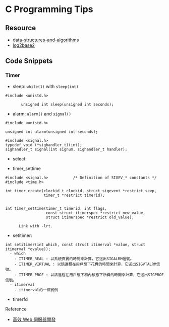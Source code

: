# C Programming Tips


## Resource

- [data-structures-and-algorithms](https://github.com/nicehorse06/data-structures-and-algorithms)
- [log2base2](https://www.log2base2.com/)

## Code Snippets

### Timer

- sleep: `while(1)` with `sleep(int)`

```
#include <unistd.h>

       unsigned int sleep(unsigned int seconds);
```

- alarm: `alarm()` and `signal()`

```
#include <unistd.h>

unsigned int alarm(unsigned int seconds);

#include <signal.h>
typedef void (*sighandler_t)(int);
sighandler_t signal(int signum, sighandler_t handler);

```

- select:

- timer_settime

```
#include <signal.h>           /* Definition of SIGEV_* constants */
#include <time.h>

int timer_create(clockid_t clockid, struct sigevent *restrict sevp,
                 timer_t *restrict timerid);


int timer_settime(timer_t timerid, int flags,
                  const struct itimerspec *restrict new_value,
                  struct itimerspec *restrict old_value);

      Link with -lrt.
```

- setitimer:

```
int setitimer(int which, const struct itimerval *value, struct itimerval *ovalue));
  - which
    - ITIMER_REAL : 以系統真實的時間來計算，它送出SIGALRM信號。
    - ITIMER_VIRTUAL : 以該進程在用戶態下花費的時間來計算，它送出SIGVTALRM信號。
    - ITIMER_PROF : 以該進程在用戶態下和內核態下所費的時間來計算，它送出SIGPROF信號。
  - itimerval
    - itimerval的一個實例
```

- timerfd

Reference

- [高效 Web 伺服器開發](https://hackmd.io/@sysprog/fast-web-server)

<!--
### Keyword

auto break case char const continue default do double else enum extern float for goto if int long register return short signed sizeof static struct switch typedef union unsigned void volatile while

### Variant

- volatile, alignment

### Goto

- goto, setjump, longjump

### String

- [reverse a string]()
- [asprintf]()
- append string
- insert string


### Function

- pass a pointer to a function
- pass a dobule-pointer to a function
- pass a triple-pointer to a function
- pass a structure to to a function

### Number

- [strtol v.s. atoi](src/strtol_and_atoi/main.c)

### File

- read an entire file

### Point
- the usages of pointer

```
$ sudo apt-get install cdecl
$ explain char *(*fptab[])(int)
```
- gcc and glibc versions
- endian
- framebuffer
- volu
- opts
- unset, autofree
- revise process name

- avoid to double free memory point
- check for fuction input
- atoi v.s. strtol
- append log to a log file
- hexdump
- printk
- scanf and ignore the remaining

- Queue



## Library

- enable verbose for libcurl
- evhttpd of libevent

## Resource

- [The Linux Programming Interface](https://man7.org/tlpi/code/online/index.html)
- [軟件開發平台及語言筆記大全(超詳細)](https://www.cntofu.com/book/46/index.html)

- [C 語言入門](https://www.youtube.com/playlist?list=PLY_qIufNHc293YnIjVeEwNDuqGo8y2Emx)
  - [【C 語言入門】20.4 - 使用 scanf 讀入資料的問題](https://www.youtube.com/watch?v=my-0xCJNgoM&ab_channel=FeisStudio)

-[你所不知道的 C 語言：技巧篇 (2017-03-20)](https://www.youtube.com/watch?v=H4Efd9zN00A&ab_channel=.GUTS)
  - [你所不知道的 C 語言：技巧篇 (2019-07-11)](https://www.youtube.com/watch?v=lUFdjk8Nmbg&ab_channel=.GUTS)

- Jserv Homework